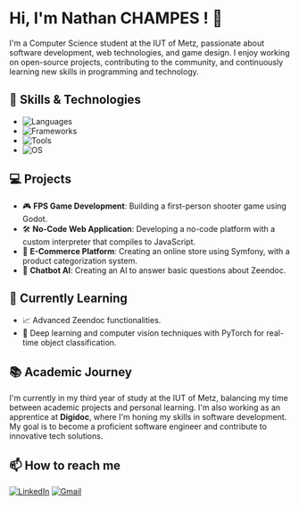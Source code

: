 # Hi, I'm Nathan CHAMPES ! 👋

I'm a Computer Science student at the IUT of Metz, passionate about software development, web technologies, and game design. I enjoy working on open-source projects, contributing to the community, and continuously learning new skills in programming and technology.

## 🔧 Skills & Technologies

- ![Languages](https://img.shields.io/badge/Languages-Java,%20JavaScript,%20Python,%20PHP-%23f7df1e?style=flat-square&logo=javascript)
- ![Frameworks](https://img.shields.io/badge/Frameworks-Symfony,%20Angular,%20Godot-%2320232a?style=flat-square&logo=godot-engine)
- ![Tools](https://img.shields.io/badge/Tools-Neovim,%20Git,%20IntelliJ%20IDEA,%20Zeendoc,%20VScode-%23007ACC?style=flat-square&logo=visual-studio-code)
- ![OS](https://img.shields.io/badge/OS-Arch%20Linux%20(KDE%20Plasma)-%231790D8?style=flat-square&logo=arch-linux)

## 💻 Projects

- 🎮 **FPS Game Development**: Building a first-person shooter game using Godot.
- 🛠️ **No-Code Web Application**: Developing a no-code platform with a custom interpreter that compiles to JavaScript.
- 🛒 **E-Commerce Platform**: Creating an online store using Symfony, with a product categorization system.
- 🤖 **Chatbot AI**: Creating an AI to answer basic questions about Zeendoc.

## 🌱 Currently Learning

- 📈 Advanced Zeendoc functionalities.
- 🤖 Deep learning and computer vision techniques with PyTorch for real-time object classification.

## 📚 Academic Journey

I'm currently in my third year of study at the IUT of Metz, balancing my time between academic projects and personal learning. I'm also working as an apprentice at **Digidoc**, where I'm honing my skills in software development. My goal is to become a proficient software engineer and contribute to innovative tech solutions.

## 📫 How to reach me

[![LinkedIn](https://img.shields.io/badge/LinkedIn-Nathan%20Champes-blue?style=flat-square&logo=linkedin)](https://www.linkedin.com/in/nathan-champes-301136268/)
[![Gmail](https://img.shields.io/badge/Gmail-nathan.champes@gmail.com-red?style=flat-square&logo=gmail)](mailto:nathan.champes@gmail.com)
